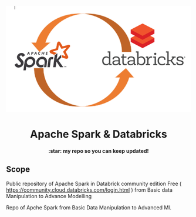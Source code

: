 <p align="center">
  <img src="https://github.com/fedeghigo/Apache-Spark/blob/main/images/apache_brick.png" />
</p>
<p align="center">
  <h1 align="center">
   Apache Spark & Databricks 
</h1>
<h4 align="center">:star: my repo so you can keep updated!</h4> 
</p>

## Scope
Public repository of Apache Spark in Databrick community edition Free ( https://community.cloud.databricks.com/login.html )  from Basic data Manipulation to Advance Modelling






















Repo of Apche Spark from Basic Data Manipulation to Advanced Ml.
